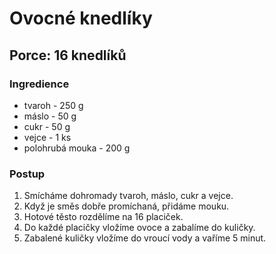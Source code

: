 # Ovocné knedlíky

## Porce: 16 knedlíků

### Ingredience

- tvaroh - 250 g
- máslo - 50 g
- cukr - 50 g
- vejce - 1 ks
- polohrubá mouka - 200 g

### Postup

1. Smícháme dohromady tvaroh, máslo, cukr a vejce.
2. Když je směs dobře promíchaná, přidáme mouku.
3. Hotové těsto rozdělíme na 16 placiček.
4. Do každé placičky vložíme ovoce a zabalíme do kuličky.
5. Zabalené kuličky vložíme do vroucí vody a vaříme 5 minut.
